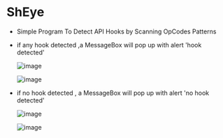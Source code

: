 # ShEye

* Simple Program To Detect API Hooks by Scanning OpCodes Patterns

* if any hook detected ,a MessageBox will pop up with alert 'hook detected'

  ![image](https://user-images.githubusercontent.com/60795188/161443202-3aac7d65-388a-46a6-aef7-738440410c5e.png)

  ![image](https://user-images.githubusercontent.com/60795188/166088109-bf09e1a4-e8b1-440c-8e5c-add6bbad1c10.png)
  
* if no hook detected , a MessageBox will pop up with alert 'no hook detected'

  ![image](https://user-images.githubusercontent.com/60795188/161444125-32d3257d-e1f3-4a36-bd0f-762cef48c96c.png)

  ![image](https://user-images.githubusercontent.com/60795188/166088203-6d6ba2dc-a51b-4ace-91e6-f2e42cdbf26f.png)

